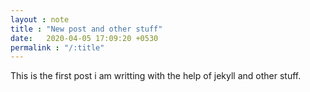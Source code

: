 ```yaml
---
layout : note
title : "New post and other stuff"
date:   2020-04-05 17:09:20 +0530
permalink : "/:title"
---
```

This is the first post i am writting with the help of jekyll and other stuff.
 